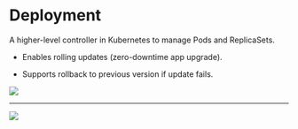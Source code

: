 # Deployment
A higher-level controller in Kubernetes to manage Pods and ReplicaSets.

- Enables rolling updates (zero-downtime app upgrade).

- Supports rollback to previous version if update fails.


<img src="/Deployment.png"/>


 

---


<img src="/6f5c8dff-4833-4161-9588-ff1ce5a7f9dd.png"/>


  

